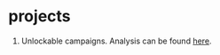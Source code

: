 # projects

1. Unlockable campaigns. Analysis can be found [here](https://taxify.atlassian.net/wiki/spaces/ENGINEERING/pages/2600271923/Unlockable+Discount#Summary.1). 
